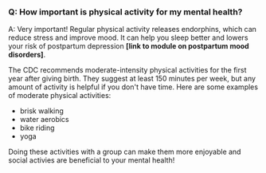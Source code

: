 ### Q: How important is physical activity for my mental health? 

A: Very important! Regular physical activity releases endorphins, which can reduce stress and improve mood. It can help you sleep better and lowers your risk of postpartum depression **[link to module on postpartum mood disorders]**.

The CDC recommends moderate-intensity physical activities for the first year after giving birth. They suggest at least 150 minutes per week, but any amount of activity is helpful if you don't have time. Here are some examples of moderate physical activities:
- brisk walking
- water aerobics
- bike riding
- yoga

Doing these activities with a group can make them more enjoyable and social activies are beneficial to your mental health!
